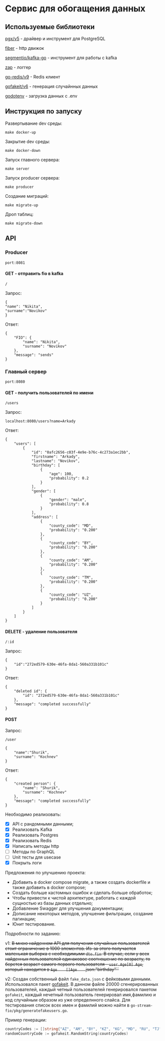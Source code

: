 # Сервис для обогащения данных


## Используемые библиотеки

[pgx/v5](https://github.com/jackc/pgx) - драйвер и инструмент для PostgreSQL

[fiber](https://github.com/gofiber/fiber) - http движок

[segmentio/kafka-go](https://github.com/segmentio/kafka-go) - инструмент для работы с kafka

[zap](https://github.com/uber-go/zap) - логгер

[go-redis/v9](https://github.com/redis/go-redis) - Redis клиент

[gofakeit/v6](https://github.com/brianvoe/gofakeit) - генерация случайнных данных

[godotenv](https://github.com/joho/godotenv) - загрузка данных с .env

## Инструкция по запуску

Развертывание dev среды:

`make docker-up`

Закрытие dev среды:

`make docker-down`

Запуск главного сервера:

`make server`

Запуск producer сервера:

`make producer`

Создание миграций:

`make migrate-up`

Дроп таблиц:

`make migrate-down`



## API


### Producer
`port:8081`

#### GET - отправить fio в kafka

`/`

Запрос:
````
{
"name": "Nikita",
"surname":"Novikov"
}
````

Ответ:
```
{
	"FIO": {
		"name": "Nikita",
		"surname": "Novikov"
	},
	"message": "sends"
}
```

### Главный сервер
`port:8080`

#### GET - получить пользователей по имени

`/users`

Запрос:

`localhost:8080/users?name=Arkady`

Ответ:

```
{
	"users": [
		{
			"id": "0afc2656-c03f-4e9e-b76c-4c273a1ec2bb",
			"firstname": "Arkady",
			"lastname": "Novikov",
			"birthday": [
				{
					"age": 100,
					"probability": 0.2
				}
			],
			"gender": [
				{
					"gender": "male",
					"probability": 0.8
				}
			],
			"address": [
				{
					"county_code": "MD",
					"probability": "0.200"
				},
				{
					"county_code": "BY",
					"probability": "0.200"
				},
				{
					"county_code": "AM",
					"probability": "0.200"
				},
				{
					"county_code": "TM",
					"probability": "0.200"
				},
				{
					"county_code": "UZ",
					"probability": "0.200"
				}
			]
		}
	]
}
```

#### DELETE - удаление пользователя

`/:id`

Запрос: 

```
{
	"id":"272ed579-630e-46fa-8da1-560a331b101c"
}
```

Ответ:

```
{
	"deleted id": {
		"id": "272ed579-630e-46fa-8da1-560a331b101c"
	},
	"message": "completed successfully"
}
```

#### POST
Запрос:

`/user`

```
{
	"name":"Shurik",
	"surname": "Kochnev"
}
```

Ответ:

```
{
	"created person": {
		"name": "Shurik",
		"surname": "Kochnev"
	},
	"message": "completed successfully"
}
```

Необходимо реализовать:

- [x] API с рандомными данными;
- [x] Реализовать Kafka
- [x] Реализовать Postgres
- [x] Реализовать Redis
- [x] Написать методы http
- [ ] Методы по GraphQL
- [ ] Unit тесты для usecase
- [x] Покрыть логи

Предложения по улучшению проекта:
- Добавить в docker compose migrate, а также создать dockerfile и также добавить в docker compose;
- Создать больше кастомных ошибок и сделать больше обработок;
- Чтобы привести к чистой архитектуре, работать с каждой сущностью из базы данных отдельно;
- Добавление Swagger для улучшения документации;
- Дописание некоторых методов, улучшение фильтрации, создание пагинации;
- Юнит тестирование.


Подробности по заданию:

v1:
~~В мною найденном API для получения случайных пользователей стоит ограничение в 1000 элементов. 
Из-за этого получается маленькая выборка с необходимыми `dto.fio`. В случае, если у всех найденных
пользователей одинаковое соотношение по возрасту, то берется возраст самого первого пользователя - 
`user.Age[0].Age`, который находится в `Age    []Age    `json:"birthday"``~~

v2: Создан собственный файл `fake_data.json` с фейковыми данными. Использовался пакет [gofakeit](https://github.com/brianvoe/gofakeit).
В данном файле 20000 сгенерированных пользователей, каждый четный пользователей генерировался 
пакетом `gofakeit`, каждый нечетный пользователь генерировал имя,фамилию и код случайным образом 
из уже определнного слайса. Для тестирования список всех имен и фамилий можно найти в 
`go-stream-fio/pkg/generatefakeusers.go`.

Пример генерации:

```go
countryCodes := []string{"AZ", "AM", "BY", "KZ", "KG", "MD", "RU", "TJ", "TM", "UZ"}
randomCountryCode := gofakeit.RandomString(countryCodes)
```
